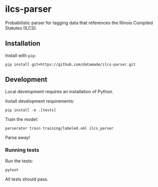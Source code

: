 # ilcs-parser

Probabilistic parser for tagging data that references the Illinois Compiled Statutes (ILCS).

## Installation

Install with `pip`:

```
pip install git+https://github.com/datamade/ilcs-parser.git
```

## Development

Local development requires an installation of Python.

Install development requirements:

```
pip install -e .[tests]
```

Train the model:

```
parserator train training/labeled.xml ilcs_parser
```

Parse away!

### Running tests

Run the tests:

```
pytest
```

All tests should pass.
